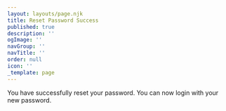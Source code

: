 ```yaml
---
layout: layouts/page.njk
title: Reset Password Success
published: true
description: ''
ogImage: ''
navGroup: ''
navTitle: ''
order: null
icon: ''
_template: page
---
```


You have successfully reset your password. You can now login with your new password.
